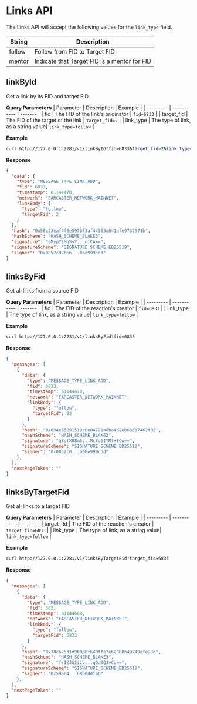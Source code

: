 # Links API

The Links API will accept the following values for the `link_type` field. 

| String |  Description |
| ------ |  ----------- |
| follow | Follow from FID to Target FID |
| mentor | Indicate that Target FID is a mentor for FID |

## linkById
Get a link by its FID and target FID.

**Query Parameters**
| Parameter | Description | Example |
| --------- | ----------- | ------- |
| fid       | The FID of the link's originator | `fid=6833` |
| target_fid | The FID of the target of the link | `target_fid=2` |
| link_type | The type of link, as a string value| `link_type=follow` |


**Example**
```bash
curl http://127.0.0.1:2281/v1/linkById?fid=6833&target_fid=2&link_type=follow
```


**Response**
```json
{
  "data": {
    "type": "MESSAGE_TYPE_LINK_ADD",
    "fid": 6833,
    "timestamp": 61144470,
    "network": "FARCASTER_NETWORK_MAINNET",
    "linkBody": {
      "type": "follow",
      "targetFid": 2
    }
  },
  "hash": "0x58c23eaf4f6e597bf3af44303a041afe9732971b",
  "hashScheme": "HASH_SCHEME_BLAKE3",
  "signature": "sMypYEMqSyY...nfCA==",
  "signatureScheme": "SIGNATURE_SCHEME_ED25519",
  "signer": "0x0852c07b56...06e999cdd"
}
```


## linksByFid
Get all links from a source FID

**Query Parameters**
| Parameter | Description | Example |
| --------- | ----------- | ------- |
| fid       | The FID of the reaction's creator | `fid=6833` |
| link_type | The type of link, as a string value| `link_type=follow` |


**Example**
```bash
curl http://127.0.0.1:2281/v1/linksByFid?fid=6833
```


**Response**
```json
{
  "messages": [
    {
      "data": {
        "type": "MESSAGE_TYPE_LINK_ADD",
        "fid": 6833,
        "timestamp": 61144470,
        "network": "FARCASTER_NETWORK_MAINNET",
        "linkBody": {
          "type": "follow",
          "targetFid": 83
        }
      },
      "hash": "0x094e35891519c0e04791a6ba4d2eb63d17462f02",
      "hashScheme": "HASH_SCHEME_BLAKE3",
      "signature": "qYsfX08mS...McYq6IYMl+ECw==",
      "signatureScheme": "SIGNATURE_SCHEME_ED25519",
      "signer": "0x0852c0...a06e999cdd"
    },
  ],
  "nextPageToken": ""
}
```

## linksByTargetFid
Get all links to a target FID

**Query Parameters**
| Parameter | Description | Example |
| --------- | ----------- | ------- |
| target_fid       | The FID of the reaction's creator | `target_fid=6833` |
| link_type | The type of link, as a string value| `link_type=follow` |


**Example**
```bash
curl http://127.0.0.1:2281/v1/linksByTargetFid?target_fid=6833
```


**Response**
```json
{
  "messages": [
    {
      "data": {
        "type": "MESSAGE_TYPE_LINK_ADD",
        "fid": 302,
        "timestamp": 61144668,
        "network": "FARCASTER_NETWORK_MAINNET",
        "linkBody": {
          "type": "follow",
          "targetFid": 6833
        }
      },
      "hash": "0x78c62531d96088f640ffe7e62088b49749efe286",
      "hashScheme": "HASH_SCHEME_BLAKE3",
      "signature": "frIZJGIizv...qQd9QJyCg==",
      "signatureScheme": "SIGNATURE_SCHEME_ED25519",
      "signer": "0x59a04...6860ddfab"
    },
  ],
  "nextPageToken": ""
}
```
